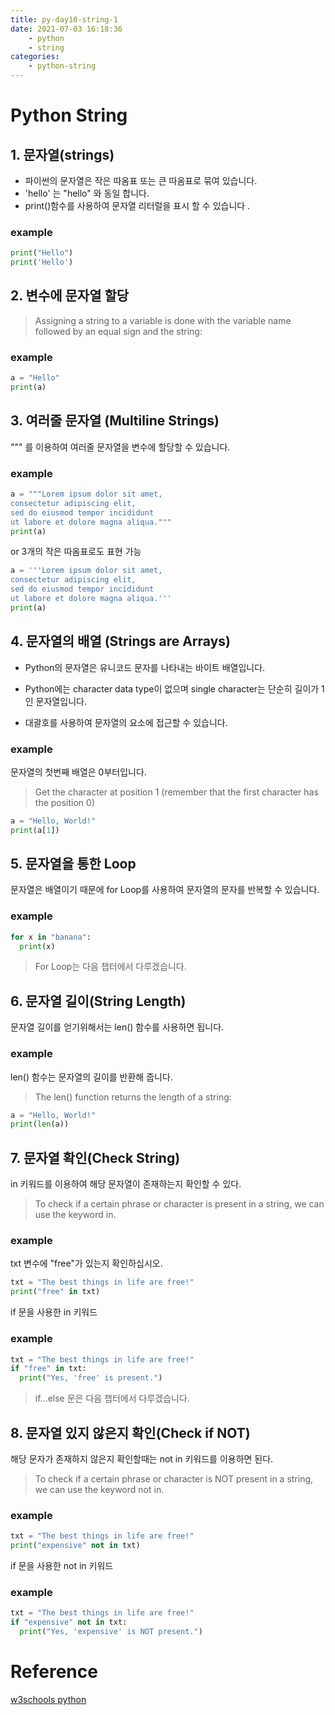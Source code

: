 ```yaml
---
title: py-day10-string-1
date: 2021-07-03 16:18:36
    - python 
    - string
categories: 
    - python-string
---
```


# Python String
## 1. 문자열(strings)
- 파이썬의 문자열은 작은 따옴표 또는 큰 따옴표로 묶여 있습니다.
- 'hello' 는 "hello" 와 동일 합니다.
- print()함수를 사용하여 문자열 리터럴을 표시 할 수 있습니다 .

### example
``` python
print("Hello")
print('Hello')
```
## 2. 변수에 문자열 할당
> Assigning a string to a variable is done with the variable name followed by an equal sign and the string:

### example
``` python
a = "Hello"
print(a)
```

## 3. 여러줄 문자열 (Multiline Strings)
""" 를 이용하여 여러줄 문자열을 변수에 할당할 수 있습니다.
### example
``` python
a = """Lorem ipsum dolor sit amet,
consectetur adipiscing elit,
sed do eiusmod tempor incididunt
ut labore et dolore magna aliqua."""
print(a)
```

or 3개의 작은 따옴표로도 표현 가능

``` python
a = '''Lorem ipsum dolor sit amet,
consectetur adipiscing elit,
sed do eiusmod tempor incididunt
ut labore et dolore magna aliqua.'''
print(a)
```

## 4. 문자열의 배열 (Strings are Arrays)
- Python의 문자열은 유니코드 문자를 나타내는 바이트 배열입니다. 

- Python에는 character data type이 없으며 single character는 단순히 길이가 1 인 문자열입니다.

- 대괄호를 사용하여 문자열의 요소에 접근할 수 있습니다.

### example
문자열의 첫번째 배열은 0부터입니다.
>Get the character at position 1 (remember that the first character has the position 0)
``` python
a = "Hello, World!"
print(a[1])
```

## 5. 문자열을 통한 Loop
문자열은 배열이기 때문에 for Loop를 사용하여 문자열의 문자를 반복할 수 있습니다.

### example
``` python
for x in "banana":
  print(x)
```
> For Loop는 다음 챕터에서 다루겠습니다.

## 6. 문자열 길이(String Length)
문자열 길이를 얻기위해서는 len() 함수를 사용하면 됩니다.

### example
len() 함수는 문자열의 길이를 반환해 줍니다.
> The len() function returns the length of a string:
``` python
a = "Hello, World!"
print(len(a))
```

## 7. 문자열 확인(Check String)
in 키워드를 이용하여 해당 문자열이 존재하는지 확인할 수 있다.
>To check if a certain phrase or character is present in a string, we can use the keyword in.

### example
txt 변수에 "free"가 있는지 확인하십시오.
``` python
txt = "The best things in life are free!"
print("free" in txt)
```

if 문을 사용한 in 키워드
### example
``` python
txt = "The best things in life are free!"
if "free" in txt:
  print("Yes, 'free' is present.")
```
> if...else 문은 다음 챕터에서 다루겠습니다.

## 8. 문자열 있지 않은지 확인(Check if NOT)
해당 문자가 존재하지 않은지 확인할때는 not in 키워드를 이용하면 된다.
>To check if a certain phrase or character is NOT present in a string, we can use the keyword not in.

### example
``` python
txt = "The best things in life are free!"
print("expensive" not in txt)
```

if 문을 사용한 not in 키워드
### example
``` python
txt = "The best things in life are free!"
if "expensive" not in txt:
  print("Yes, 'expensive' is NOT present.")
```

# Reference
[w3schools python](https://www.w3schools.com/python)